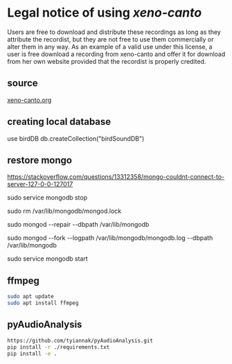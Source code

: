# Legal notice of using *xeno-canto*

Users are free to download and distribute these recordings as long as they attribute the recordist, but they are not free to use them commercially or alter them in any way. As an example of a valid use under this license, a user is free download a recording from xeno-canto and offer it for download from her own website provided that the recordist is properly credited.

## source
[xeno-canto.org](https://xeno-canto.org/)

##  creating local database
use birdDB
db.createCollection("birdSoundDB")

## restore mongo

https://stackoverflow.com/questions/13312358/mongo-couldnt-connect-to-server-127-0-0-127017

sudo service mongodb stop 

sudo rm /var/lib/mongodb/mongod.lock 

sudo mongod --repair --dbpath /var/lib/mongodb 

sudo mongod --fork --logpath /var/lib/mongodb/mongodb.log --dbpath /var/lib/mongodb 

sudo service mongodb start

## ffmpeg

```bash
sudo apt update
sudo apt install ffmpeg
```

## pyAudioAnalysis
```bash
https://github.com/tyiannak/pyAudioAnalysis.git
pip install -r ./requirements.txt
pip install -e .
```


